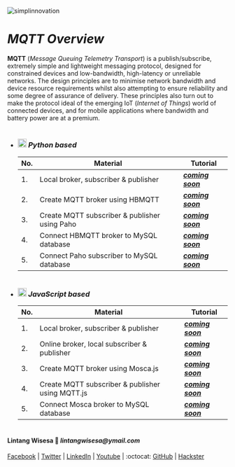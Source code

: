 ![simplinnovation](https://4.bp.blogspot.com/-f7YxPyqHAzY/WJ6VnkvE0SI/AAAAAAAADTQ/0tDQPTrVrtMAFT-q-1-3ktUQT5Il9FGdQCLcB/s350/simpLINnovation1a.png)

# __*MQTT Overview*__

__MQTT__ (_Message Queuing Telemetry Transport_) is a publish/subscribe, extremely simple and lightweight messaging protocol, designed for constrained devices and low-bandwidth, high-latency or unreliable networks. The design principles are to minimise network bandwidth and device resource requirements whilst also attempting to ensure reliability and some degree of assurance of delivery. These principles also turn out to make the protocol ideal of the emerging IoT (*Internet of Things*) world of connected devices, and for mobile applications where bandwidth and battery power are at a premium.

#

- ### __*<img src='http://icons.iconarchive.com/icons/cornmanthe3rd/plex/32/Other-python-icon.png' alt='linpy' style='height:20px; width:20px'/> Python based*__

    No.|Material|Tutorial
    -----|-----|-----
    1.|Local broker, subscriber & publisher|_**[coming soon]()**_
    2.|Create MQTT broker using HBMQTT|_**[coming soon]()**_
    3.|Create MQTT subscriber & publisher using Paho|_**[coming soon]()**_
    4.|Connect HBMQTT broker to MySQL database|_**[coming soon]()**_
    5.|Connect Paho subscriber to MySQL database|_**[coming soon]()**_

#

- ### __*<img src='https://img.icons8.com/color/48/000000/javascript.png' alt='linpy' style='height:20px; width:20px'/> JavaScript based*__

    No.|Material|Tutorial
    -----|-----|-----
    1.|Local broker, subscriber & publisher|_**[coming soon]()**_
    2.|Online broker, local subscriber & publisher|_**[coming soon]()**_
    3.|Create MQTT broker using Mosca.js|_**[coming soon]()**_
    4.|Create MQTT subscriber & publisher using MQTT.js|_**[coming soon]()**_
    5.|Connect Mosca broker to MySQL database|_**[coming soon]()**_

#

#### Lintang Wisesa :love_letter: _lintangwisesa@ymail.com_

[Facebook](https://www.facebook.com/lintangbagus) | 
[Twitter](https://twitter.com/Lintang_Wisesa) |
[LinkedIn](https://www.linkedin.com/in/lintangwisesa/) |
[Youtube](https://www.youtube.com/user/lintangbagus) | 
:octocat: [GitHub](https://github.com/LintangWisesa) |
[Hackster](https://www.hackster.io/lintangwisesa)